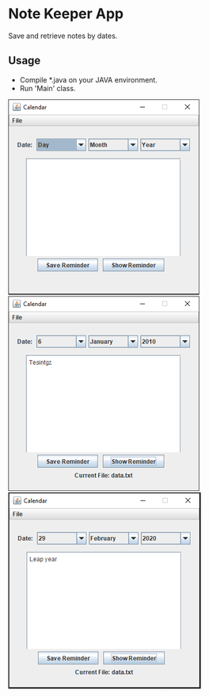 # Note Keeper App

Save and retrieve notes by dates.

## Usage
- Compile *.java on your JAVA environment.
- Run 'Main' class.


<img src="images/screenshot1.PNG">
<img src="images/screenshot2.PNG">
<img src="images/screenshot3.PNG">
